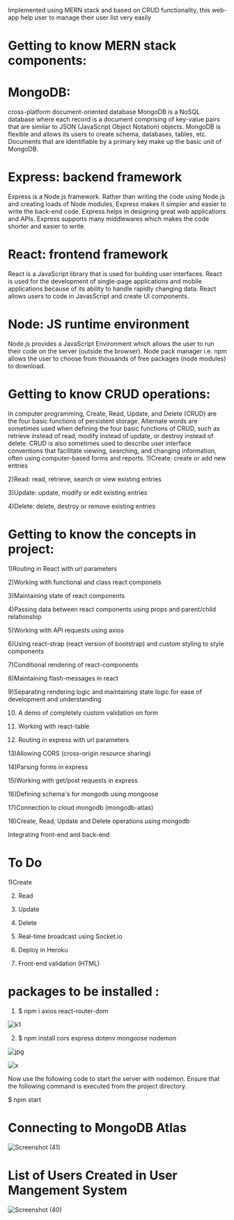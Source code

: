 
Implemented using MERN stack and based on CRUD functionality, this web-app help user to manage their user list very easily

# Getting to know MERN stack components:

# MongoDB: 
cross-platform document-oriented database
MongoDB is a NoSQL database where each record is a document comprising of key-value pairs that are similar to JSON (JavaScript Object Notation) objects. MongoDB is flexible and allows its users to create schema, databases, tables, etc. Documents that are identifiable by a primary key make up the basic unit of MongoDB.

# Express: backend framework
Express is a Node.js framework. Rather than writing the code using Node.js and creating loads of Node modules, Express makes it simpler and easier to write the back-end code. Express helps in designing great web applications and APIs. Express supports many middlewares which makes the code shorter and easier to write.

# React: frontend framework
React is a JavaScript library that is used for building user interfaces. React is used for the development of single-page applications and mobile applications because of its ability to handle rapidly changing data. React allows users to code in JavasScript and create UI components.

# Node: JS runtime environment
Node.js provides a JavaScript Environment which allows the user to run their code on the server (outside the browser). Node pack manager i.e. npm allows the user to choose from thousands of free packages (node modules) to download.


# Getting to know CRUD operations:
In computer programming, Create, Read, Update, and Delete (CRUD) are the four basic functions of persistent storage.
Alternate words are sometimes used when defining the four basic functions of CRUD, such as retrieve instead of read, modify instead of update, or destroy instead of delete. CRUD is also sometimes used to describe user interface conventions that facilitate viewing, searching, and changing information, often using computer-based forms and reports.
1)Create: create or add new entries

2)Read: read, retrieve, search or view existing entries

3)Update: update, modify or edit existing entries

4)Delete: delete, destroy or remove existing entries


# Getting to know the concepts in project:
1)Routing in React with url parameters

2)Working with functional and class react componets

3)Maintaining state of react components

4)Passing data between react components using props and parent/child relationship

5)Working with API requests using axios

6)Using react-strap (react version of bootstrap) and custom styling to style components

7)Conditional rendering of react-components

8)Maintaining flash-messages in react

9)Separating rendering logic and maintaining state logic for ease of development and understanding

10) A demo of completely custom validation on form

11) Working with react-table

12) Routing in express with url parameters

13)Allowing CORS (cross-origin resource sharing)

14)Parsing forms in express

15)Working with get/post requests in express

16)Defining schema's for mongodb using mongoose

17)Connection to cloud mongodb (mongodb-atlas)

18)Create, Read, Update and Delete operations using mongodb

Integrating front-end and back-end
# To Do
1)Create
 
2) Read
 
3) Update
 
4) Delete
 
5) Real-time broadcast using Socket.io
 
 6) Deploy in Heroku
 
 6) Front-end validation (HTML)
 
 # packages to be installed :
 
 1) $ npm i axios react-router-dom
 
 ![k1](https://user-images.githubusercontent.com/93249038/213092432-88cbb785-076c-403d-afc4-e0ae8beeb76f.jpg)
 
 2) $ npm install cors express dotenv mongoose nodemon
 
  ![jpg](https://user-images.githubusercontent.com/93249038/213092514-832fc4d1-39a4-4885-b908-4ec1bcb681e4.jpg)
  
  ![x](https://user-images.githubusercontent.com/93249038/213093722-47234234-c296-40e6-a16d-e735746749e6.jpg)

  
Now use the following code to start the server with nodemon. Ensure that the following command is executed from the project directory.

$ npm start

# Connecting to MongoDB Atlas 

![Screenshot (41)](https://user-images.githubusercontent.com/93249038/213092961-00b6cfd5-8481-4339-bfaf-b49fe85c9374.png)

# List of Users Created in User Mangement System 

![Screenshot (40)](https://user-images.githubusercontent.com/93249038/213093298-70d559d6-ffb0-458a-ae2a-92d45d5ae278.png)
